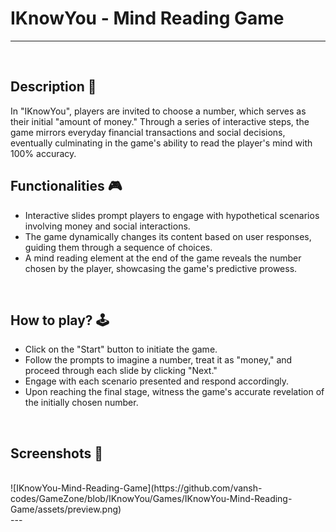 # **IKnowYou - Mind Reading Game** 

---

<br>

## **Description 📃**
In "IKnowYou", players are invited to choose a number, which serves as their initial "amount of money." Through a series of interactive steps, the game mirrors everyday financial transactions and social decisions, eventually culminating in the game's ability to read the player's mind with 100% accuracy.

## **Functionalities 🎮**
- Interactive slides prompt players to engage with hypothetical scenarios involving money and social interactions.
- The game dynamically changes its content based on user responses, guiding them through a sequence of choices.
- A mind reading element at the end of the game reveals the number chosen by the player, showcasing the game's predictive prowess.

<br>

## **How to play? 🕹️**
- Click on the "Start" button to initiate the game.
- Follow the prompts to imagine a number, treat it as "money," and proceed through each slide by clicking "Next."
- Engage with each scenario presented and respond accordingly.
- Upon reaching the final stage, witness the game's accurate revelation of the initially chosen number.

<br>

## **Screenshots 📸**

<br>
<!-- Add your screenshots like this -->
![IKnowYou-Mind-Reading-Game](https://github.com/vansh-codes/GameZone/blob/IKnowYou/Games/IKnowYou-Mind-Reading-Game/assets/preview.png)
<br>
---
